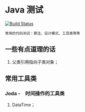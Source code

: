 Java 测试
==

[![Build Status](https://travis-ci.org/MurphyL/xp.svg?branch=master)](https://travis-ci.org/MurphyL/xp)

	常用的代码测试：算法、设计模式、工具类等等

## 一些有点道理的话

1. 父类引用指向子类对象；


## 常用工具类
 
### Joda -　时间操作的工具类

1. DataTime；
